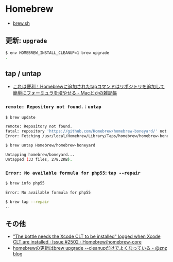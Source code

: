 # Homebrew

- [brew.sh](http://brew.sh/)

## 更新: `upgrade`

~~~bash
$ env HOMEBREW_INSTALL_CLEANUP=1 brew upgrade
.
~~~

## tap / untap

- [これは便利！Homebrewに追加されたtapコマンドはリポジトリを追加して簡単にフォーミュラを増やせる - Macとかの雑記帳](http://tukaikta.blog135.fc2.com/blog-entry-204.html)

### `remote: Repository not found.`  : `untap`

~~~bash
$ brew update

remote: Repository not found.
fatal: repository 'https://github.com/Homebrew/homebrew-boneyard/' not found
Error: Fetching /usr/local/Homebrew/Library/Taps/homebrew/homebrew-boneyard failed!
~~~

~~~bash
$ brew untap Homebrew/homebrew-boneyard

Untapping homebrew/boneyard...
Untapped (33 files, 278.2KB).
~~~

### `Error: No available formula for php55`: `tap --repair`

~~~bash
$ brew info php55

Error: No available formula for php55
~~~

~~~bash
$ brew tap --repair
..
~~~

## その他

- ["The bottle needs the Xcode CLT to be installed" logged when Xcode CLT are installed · Issue #2502 · Homebrew/homebrew-core](https://github.com/Homebrew/homebrew-core/issues/2502)
- [homebrewの更新はbrew upgrade --cleanupだけでよくなっている - @znz blog](https://blog.n-z.jp/blog/2017-04-27-homebrew-upgrade-cleanup.html)
